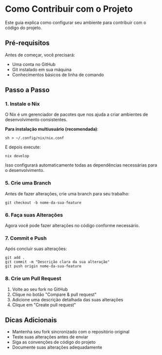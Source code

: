 
# Como Contribuir com o Projeto

Este guia explica como configurar seu ambiente para contribuir com o código do projeto.

## Pré-requisitos

Antes de começar, você precisará:
- Uma conta no GitHub
- Git instalado em sua máquina
- Conhecimentos básicos de linha de comando

## Passo a Passo

### 1. Instale o Nix

O Nix é um gerenciador de pacotes que nos ajuda a criar ambientes de desenvolvimento consistentes.

**Para instalação multiusuário (recomendada)**:
```
sh > ~/.config/nix/nix.conf
```

E depois execute:

```
nix develop
```

Isso configurará automaticamente todas as dependências necessárias para o desenvolvimento.

### 5. Crie uma Branch

Antes de fazer alterações, crie uma branch para seu trabalho:

```
git checkout -b nome-da-sua-feature
```

### 6. Faça suas Alterações

Agora você pode fazer alterações no código conforme necessário.

### 7. Commit e Push

Após concluir suas alterações:

```
git add .
git commit -m "Descrição clara da sua alteração"
git push origin nome-da-sua-feature
```

### 8. Crie um Pull Request

1. Volte ao seu fork no GitHub
2. Clique no botão "Compare & pull request"
3. Adicione uma descrição detalhada das suas alterações
4. Clique em "Create pull request"

## Dicas Adicionais

- Mantenha seu fork sincronizado com o repositório original
- Teste suas alterações antes de enviar
- Siga as convenções de código do projeto
- Documente suas alterações adequadamente



